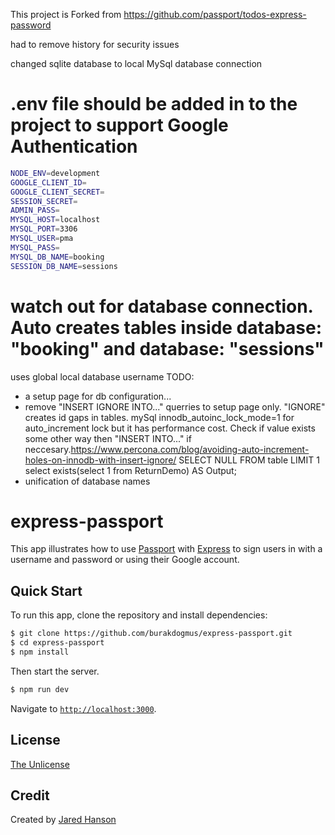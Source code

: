 This project is Forked from 
https://github.com/passport/todos-express-password

had to remove history for security issues

changed sqlite database to local MySql database connection

# .env file should be added in to the project to support Google Authentication

```bash
NODE_ENV=development
GOOGLE_CLIENT_ID=
GOOGLE_CLIENT_SECRET=
SESSION_SECRET=
ADMIN_PASS=
MYSQL_HOST=localhost
MYSQL_PORT=3306
MYSQL_USER=pma
MYSQL_PASS=
MYSQL_DB_NAME=booking
SESSION_DB_NAME=sessions
```


# watch out for database connection. Auto creates tables inside  database: "booking" and  database: "sessions"
uses global local database username
TODO: 
* a setup page for db configuration...
* remove "INSERT IGNORE INTO..." querries to setup page only. "IGNORE" creates id gaps in tables. mySql innodb_autoinc_lock_mode=1 for auto_increment lock but it has performance cost. Check if value exists some other way then "INSERT INTO..." if neccesary.https://www.percona.com/blog/avoiding-auto-increment-holes-on-innodb-with-insert-ignore/
SELECT NULL FROM table LIMIT 1
select exists(select 1 from ReturnDemo) AS Output;
* unification of database names



# express-passport

This app illustrates how to use [Passport](https://www.passportjs.org/) with
[Express](https://expressjs.com/) to sign users in with a username and password or using their Google account.

## Quick Start

To run this app, clone the repository and install dependencies:

```bash
$ git clone https://github.com/burakdogmus/express-passport.git
$ cd express-passport
$ npm install
```

Then start the server.

```bash
$ npm run dev
```

Navigate to [`http://localhost:3000`](http://localhost:3000).


## License

[The Unlicense](https://opensource.org/licenses/unlicense)

## Credit

Created by [Jared Hanson](https://www.jaredhanson.me/)
